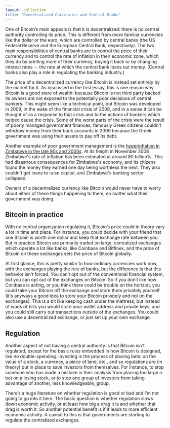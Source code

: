 ```yaml
---
layout: collection
title: "Decentralized Currencies and Central Banks"
---
```


<p>One of Bitcoin’s main appeals is that it is decentralized: there is no central authority controlling its price. This is different from more familiar currencies like the dollar or the euro, which are controlled by central banks (the US Federal Reserve and the European Central Bank, respectively). The two main responsibilities of central banks are to control the price of their currency and to control the rate of inflation in their economic zone, which they do by printing more of their currency, buying it back or by changing interest rates -- the rate at which the central bank loans out money. (Central banks also play a role in regulating the banking industry.)</p>

<p>The price of a decentralized currency like Bitcoin is instead set entirely by the market for it. As discussed in the first essay, this is one reason why Bitcoin is a good store of wealth: because Bitcoin is not third party backed its owners are not exposed to the potentially poor decisions of central bankers. This might seem like a technical point, but Bitcoin was developed in 2009, in the wake of the financial crisis of 2008, and in a sense it can be thought of as a response to that crisis and to the actions of bankers which helped cause the crisis. Some of the worst parts of the crisis were the result of poorly managed government finances; famously Greek citizens couldn’t withdraw money from their bank accounts in 2009 because the Greek government was using their assets to pay off its debt. 

<p>Another example of poor government management is the <a href="https://en.wikipedia.org/wiki/Hyperinflation_in_Zimbabwe">hyperinflation in Zimbabwe in the late 90s and 2000s</a>. At its height in November 2008 Zimbabwe's rate of inflation has been estimated at around 80 billion%. This had disastrous consequences for Zimbabwe's economy, and its citizens found the money they earned one day being worthless the next. They also couldn't get loans to raise capital, and Zimbabwe's banking sector collapsed.</p>

<p>Owners of a decentralized currency like Bitcoin would never have to worry about either of these things happening to them, no matter what their government was doing.</p>


<h2>Bitcoin in practice</h2>

<p>With no central organization regulating it, Bitcoin’s price could in theory vary a lot in time and place. For instance, you could decide with your friend that one Bitcoin is worth one dollar and keep that exchange rate between you. But in practice Bitcoin are primarily traded on large, centralized exchanges which operate a lot like banks, like Coinbase and Bitfinex, and the price of Bitcoin on these exchanges sets the price of Bitcoin globally.</p>

<p>At first glance, this is pretty similar to how ordinary currencies work now, with the exchanges playing the role of banks, but the difference is that this behavior isn’t forced. You can’t opt out of the conventional financial system, but you can opt out of the exchanges on Bitcoin. So if you don’t like how Coinbase is acting, or you think there could be trouble on the horizon, you could take your Bitcoin off the exchange and store them privately yourself (it's anyways a good idea to store your Bitcoin privately and not on the exchanges). This is a bit like keeping cash under the mattress, but instead of wads of bills you would store your wallet address and private keys, and you could still carry out transactions outside of the exchanges. You could also use a decentralized exchange, or just set up your own exchange. </p>


<h2>Regulation</h2>

<p>Another aspect of not having a central authority is that Bitcoin isn't regulated, except for the basic rules embedded in how Bitcoin is designed, like no double-spending. Investing is the process of placing bets: on the value of a stock, a currency, a piece of land, etc., and so regulations are (in theory) put in place to save investors from themselves. For instance, to stop someone who has made a mistake in their analysis from placing too large a bet on a losing stock, or to stop one group of investors from taking advantage of another, less knowledgeable, group.</p>

<p>There’s a huge literature on whether regulation is good or bad and I’m not going to go into it here. The basic question is whether regulation slows down economic activity, or at least how big a drag it is and whether that drag is worth it. So another potential benefit is if it leads to more efficient economic activity. A caveat to this is that governments are starting to regulate the centralized exchanges.</p>















